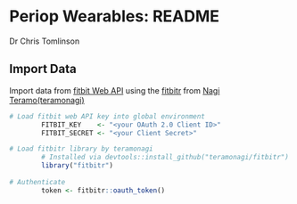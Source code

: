 Periop Wearables: README
================
Dr Chris Tomlinson

## Import Data

Import data from [fitbit Web
API](https://dev.fitbit.com/build/reference/web-api/) using the
[fitbitr](https://github.com/teramonagi/fitbitr) from [Nagi
Teramo(teramonagi)](https://github.com/teramonagi)

``` r
# Load fitbit web API key into global environment
        FITBIT_KEY    <- "<your OAuth 2.0 Client ID>"
        FITBIT_SECRET <- "<your Client Secret>"

# Load fitbitr library by teramonagi
        # Installed via devtools::install_github("teramonagi/fitbitr")
        library("fitbitr")
        
# Authenticate
        token <- fitbitr::oauth_token()
```
